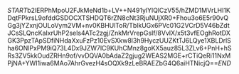 $START$b2lERPhMpoU2FJkMeNd1b+LV++N491ylYlQlCzV55/hZMD1MVrLHI1KDqtFPkrsL9ofddGSDOCXTSHDQT6rZN8cNt3RjuNUjXR0+Fhou3o6E5r90vQGg3jYZxnjOULoVym2VM+nv0KBHUlToR/TblkUGx6PVc01G2VCrD5V46bZdtJCsSLQncKaIxrUhP2sels4ATc2zgj/ZnkMrVrepGsIf/8VvlX/x5t3vfEOghRotDXGK3PpzTApSDfiNHdaXxuFzPz10EvSXkw8l3h9HyczUUZKtTJ6LQye1XBLDrlSha6ONlPxPM9iQ73L4Dx9JZW7lC9KUhCMnz8goKX5auz85L3ZLv6+PnH+hSRs3ZV5kkOudZRHn9of/vvDQVA0bAdaZ2gjug2WEAS2MGE+rCTiQeRi11NxMPjNA+YWI1iwa6MAo7AhrGvezH4sOQXk9zLeBRAEZbG4Q6aiHTNicjQ==$END$